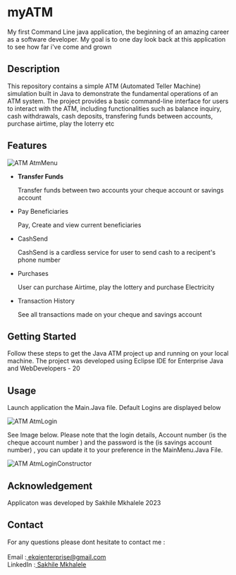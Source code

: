 # myATM
<p>My first Command Line java application, the beginning of an amazing career as a software developer. My goal is to one day look back at this application to see how far i've come and grown<br> </p>

<h2>Description</h2>
<p>This repository contains a simple ATM (Automated Teller Machine) simulation built in Java to demonstrate the fundamental operations of an ATM system. The project provides a basic command-line interface for users to interact with the ATM, including functionalities such as balance inquiry, cash withdrawals, cash deposits, transfering funds between accounts, purchase airtime, play the loterry etc </p>

<h2>Features</h2>

![ATM AtmMenu](https://lh3.googleusercontent.com/pw/ADCreHdwE0-gZV8wyHjq6X0YATvfpGvGI1ixv6WwItSkPywhZyjwSymSM0KVDfHXbc4xINbD4-3rpSj7Huc1u-Y42f-xKjoEjJtAOLQ40BNLoFp0p962pafJF7iY2gBHH-jdNSJnIfqJUC_txSrF_uxfoF3H=w902-h248-s-no-gm?authuser=0)

<ul>
  <li><strong>Transfer Funds</strong> </li>
  <p> Transfer funds between two accounts your cheque account or savings account</p>
  
  <li> Pay Beneficiaries </li>
  <p>Pay, Create and view current beneficiaries</p>
  
  <li> CashSend </li>
  <p>CashSend is a cardless service for user to send cash to a recipent's phone number</p>
  
  <li> Purchases </li>
  <p>User can purchase Airtime, play the lottery and purchase Electricity</p>
  
  <li> Transaction History </li>
  <p>See all transactions made on your cheque and savings account</p>
</ul>

<h2>Getting Started</h2>

<p>Follow these steps to get the Java ATM project up and running on your local machine. The project was developed using Eclipse IDE for Enterprise Java and WebDevelopers - 20 </p>

<h2>Usage</h2>
<p>Launch application the Main.Java file. Default Logins are displayed below</p>

![ATM AtmLogin](https://lh3.googleusercontent.com/pw/ADCreHflOSbVGUocpcyMdgRRrc6iGHi4dRflj0zzcvcSZ1J-rnzmvQEoSVq26e-xpDmX4YLwilUNkBVpTaygGSVNUd5q6v9oODw8tEn-7ON4-1srlRK-K6t1J8WL4dVcCdMSPOV6GxTfND2ezfUbnXOOx9wv=w897-h178-s-no-gm?authuser=0R)

<p>See Image below. Please note that the login details, Account number (is the cheque account number ) and the password is the (is savings account number) , you can update it to your preference in the MainMenu.Java File.</p>

![ATM AtmLoginConstructor](https://lh3.googleusercontent.com/pw/ADCreHdGqW8mvKuSUNPS0Eas6X7PpqePvYdh-OtMWG0j1CaEJvPuC9kwRjm9ArGBgO7XI16hw8xou1MIVxw_2VZajtub4ORyR7ZJBg2tLXIJcj8DbISxca5qtFhlM6Iiz-0ddPE6ahSkTlIurT-ofS-aYWfE=w1108-h216-s-no-gm?authuser=0)

<h2>Acknowledgement</h2>
<p>Applicaton was developed by Sakhile Mkhalele 2023</p>

<h2>Contact</h2>
<p>For any questions please dont hesitate to contact me : <br><br>
Email      :<a href = "mailto: ekqienterprise@gmail.com">  ekqienterprise@gmail.com</a> <br>
LinkedIn   :<a class="badge-base__link LI-simple-link" href="https://za.linkedin.com/in/sakhile-mkhalele?trk=profile-badge" target="_blank">  Sakhile Mkhalele</a></div>
</p>


              







